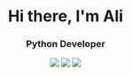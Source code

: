 <div id="header" align="center">
	<h1>Hi there, I'm Ali</h1>
	<h3>Python Developer</h3>
</div>

<div id="graphs" align="center">
	<img src="http://github-profile-summary-cards.vercel.app/api/cards/profile-details?username=starkali&theme=github_dark">
	<img src="http://github-profile-summary-cards.vercel.app/api/cards/stats?username=starkali&theme=github_dark">
	<img src="https://github-readme-stats.vercel.app/api?username=starkali">
</div>
